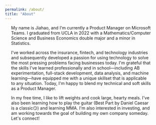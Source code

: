 ```yaml
---
permalink: /about/
title: "About"
---
```


<div style="margin-left: 20px; margin-right: 20px;">

My name is Jiahao, and I'm currently a Product Manager on Microsoft Teams. I graduated from UCLA in 2022 with a Mathematics/Computer Science and Business Economics double major and a minor in Statistics.
                      
I've worked across the insurance, fintech, and technology industries and subsequently developed a passion for using technology to solve the most pressing problems facing businesses today. I'm grateful that the skills I've learned professionally and in school—including AB experimentation, full-stack development, data analysis, and machine learning—have equipped me with a unique skillset that is applicable to any situation. Today, I'm happy to blend my technical and soft skills as a Product Manager.

In my free time, I like to lift weights and cook large, hearty meals. I've also been learning how to play the guitar (Best Part by Daniel Caesar is a classic😏) and learning MMA. I'm also interested in investing, and am working towards the goal of building my own company someday. Let's connect!

</div>